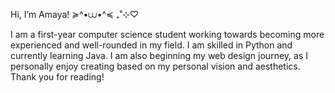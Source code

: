 Hi, I’m Amaya! ≽^•⩊•^≼ ₊˚⊹♡ 

I am a first-year computer science student working towards becoming more experienced and well-rounded in my field. I am skilled in Python and currently learning Java. I am also beginning my
web design journey, as I personally enjoy creating based on my personal vision and aesthetics. Thank you for reading!

<!---
amayatav/amayatav is a ✨ special ✨ repository because its `README.md` (this file) appears on your GitHub profile.
You can click the Preview link to take a look at your changes.
--->
